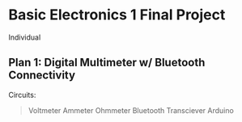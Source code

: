 # Basic Electronics 1 Final Project
Individual


## Plan 1: Digital Multimeter w/ Bluetooth Connectivity

Circuits:
> Voltmeter
> Ammeter
> Ohmmeter
> Bluetooth Transciever
> Arduino
